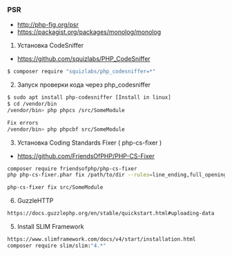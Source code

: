 ### PSR

- http://php-fig.org/psr
- https://packagist.org/packages/monolog/monolog


1. Установка CodeSniffer
- https://github.com/squizlabs/PHP_CodeSniffer
```bash
$ composer require "squizlabs/php_codesniffer=*"
```


2. Запуск проверки кода через php_codesniffer
```bash
$ sudo apt install php-codesniffer [Install in linux]
$ cd /vendor/bin
/vendor/bin> php phpcs /src/SomeModule

Fix errors
/vendor/bin> php phpcbf src/SomeModule
```


3. Установка Coding Standards Fixer ( php-cs-fixer )
- https://github.com/FriendsOfPHP/PHP-CS-Fixer
```bash
composer require friendsofphp/php-cs-fixer
php php-cs-fixer.phar fix /path/to/dir --rules=line_ending,full_opening_tags

php-cs-fixer fix src/SomeModule
````


6. GuzzleHTTP 
```bash 
https://docs.guzzlephp.org/en/stable/quickstart.html#uploading-data
```

5. Install SLIM Framework
```bash 
https://www.slimframework.com/docs/v4/start/installation.html
composer require slim/slim:"4.*"
```